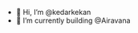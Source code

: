 - 👋 Hi, I’m @kedarkekan
- 🌱 I’m currently building @Airavana

<!---
kedarkekan/kedarkekan is a ✨ special ✨ repository because its `README.md` (this file) appears on your GitHub profile.
You can click the Preview link to take a look at your changes.
--->
